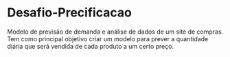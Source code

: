 # Desafio-Precificacao
Modelo de previsão de demanda e análise de dados de um site de compras. Tem como principal objetivo criar um modelo para prever a quantidade diária  que será vendida de cada produto a um certo preço.

